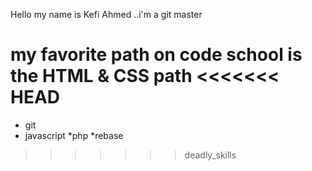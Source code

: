 Hello my name is Kefi Ahmed ..i'm a git master

my favorite path on code school is the HTML & CSS path
<<<<<<< HEAD
=======

* git
* javascript
*php
*rebase

>>>>>>> deadly_skills
